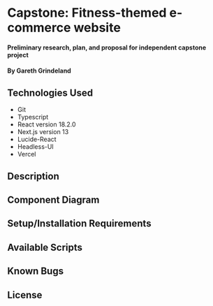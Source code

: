 # Capstone: Fitness-themed e-commerce website

#### Preliminary research, plan, and proposal for independent capstone project

#### By Gareth Grindeland


## Technologies Used

* Git
* Typescript
* React version 18.2.0
* Next.js version 13
* Lucide-React
* Headless-UI
* Vercel

## Description

<!-- _(Full Description)_ -->

## Component Diagram

<!-- ![diagram](src/img/component-diagram.jpg) -->

## Setup/Installation Requirements



## Available Scripts



## Known Bugs



## License